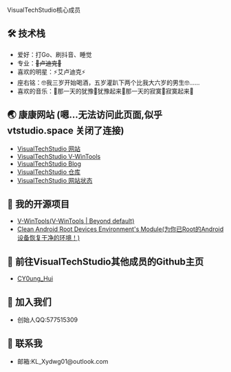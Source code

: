 <!DOCTYPE html>
<html lang="zh-CN">

<head>
  <meta charset="UTF-8">
  <style>
    .typewriter {
      overflow: hidden; /* 隐藏超出部分 */
      white-space: nowrap; /* 防止文字换行 */
      border-right: 3px solid; /* 光标效果 */
      width: 0; /* 初始宽度为0 */
      animation: typing 4s steps(30, end), blink-caret 1s step-end infinite;
    }
    /* 打字动画 */
    @keyframes typing {
      from { width: 0 }
      to { width: 100% }
    }
    /* 光标闪烁动画 */
    @keyframes blink-caret {
      from, to { border-color: transparent }
      50% { border-color: currentColor }
    }
  </style>
</head>

<body>
  <div class="section">
    <h1 class="typewriter">👋 Hello! I'm KL_Xydwg01</h1>
    <p>VisualTechStudio核心成员</p>
  </div>

  <div class="section">
    <h2>🛠️ 技术栈</h2>
    <ul>
      <li>爱好：打Go、刷抖音、睡觉</li>
      <li>专业：<del>🦌卢迪克🦌</del></li>
      <li>喜欢的明星：⚡️艾卢迪克⚡️</li>
      <li>座右铭：🤓我三岁开始喝酒，五岁灌趴下两个比我大六岁的男生🤓......</li>
      <li>喜欢的音乐：🎵那一天的犹豫🎵犹豫起来🎵那一天的寂寞🎵寂寞起来🎵</li>
    </ul>
  </div>

  <div class="section">
    <h2>🌏 康康网站 (嗯…无法访问此页面,似乎 vtstudio.space 关闭了连接)</h2>
    <ul>
      <li><a href="https://VTStudio.space">VisualTechStudio 网站 </a></li>
      <li><a href="https://V-WinTools.VTStudio.space">VisualTechStudio V-WinTools </a></li>
      <li><a href="https://home.VTStudio.space">VisualTechStudio Blog </a></li>
      <li><a href="https://cloud.VTStudio.space">VisualTechStudio 仓库 </a></li>
      <li><a href="https://status.VTStudio.space">VisualTechStudio 网站状态 </a></li>
    </ul>
  </div>

  <div class="section">
    <h2>🌟 我的开源项目</h2>
    <ul>
      <li><a href="https://github.com/KLXydwg01/V-WinTools">V-WinTools(V-WinTools | Beyond default)</a></li>
      <li><a href="https://github.com/KLXydwg01/Clean-AndroidRootDevices-Environment-s-Module">Clean Android Root Devices Environment's Module(为你已Root的Android设备恢复干净的环境！)</a></li>
    </ul>
  </div>

  <div class="section">
    <h2>🔞 前往VisualTechStudio其他成员的Github主页</h2>
    <ul>
      <li><a href="https://github.com/CY0ungHui">CY0ung_Hui</a></li>
    </ul>
  </div>

  <div class="section">
    <h2>👥 加入我们</h2>
    <ul>
      <li>创始人QQ:577515309</li>
    </ul>
  </div>

  <div class="section">
    <h2>📮 联系我</h2>
    <ul>
      <li>邮箱:KL_Xydwg01@outlook.com</li>
    </ul>
  </div>
</body>

</html>
